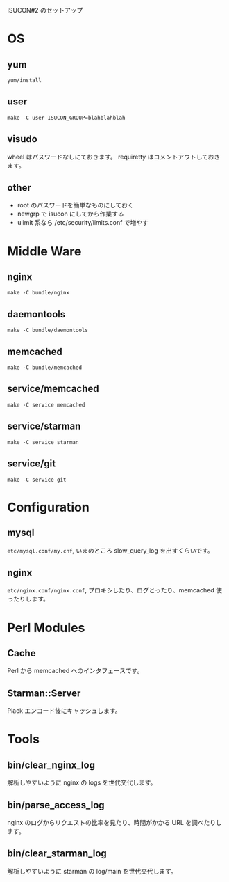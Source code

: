 ISUCON#2 のセットアップ

OS
==

yum
---

    yum/install

user
----

    make -C user ISUCON_GROUP=blahblahblah

visudo
------

wheel はパスワードなしにておきます。
requiretty はコメントアウトしておきます。

other
-----

* root のパスワードを簡単なものにしておく
* newgrp で isucon にしてから作業する
* ulimit 系なら /etc/security/limits.conf で増やす

Middle Ware
===========

nginx
-----

    make -C bundle/nginx

daemontools
-----------

    make -C bundle/daemontools

memcached
---------

    make -C bundle/memcached

service/memcached
-----------------

    make -C service memcached

service/starman
---------------

    make -C service starman

service/git
-----------

    make -C service git

Configuration
=============

mysql
-----

`etc/mysql.conf/my.cnf`, いまのところ slow_query_log を出すくらいです。

nginx
-----

`etc/nginx.conf/nginx.conf`, プロキシしたり、ログとったり、memcached 使ったりします。

Perl Modules
============

Cache
-----

Perl から memcached へのインタフェースです。

Starman::Server
---------------

Plack エンコード後にキャッシュします。

Tools
=====

bin/clear_nginx_log
-------------------

解析しやすいように nginx の logs を世代交代します。

bin/parse_access_log
--------------------

nginx のログからリクエストの比率を見たり、時間がかかる URL を調べたりします。

bin/clear_starman_log
---------------------

解析しやすいように starman の log/main を世代交代します。


